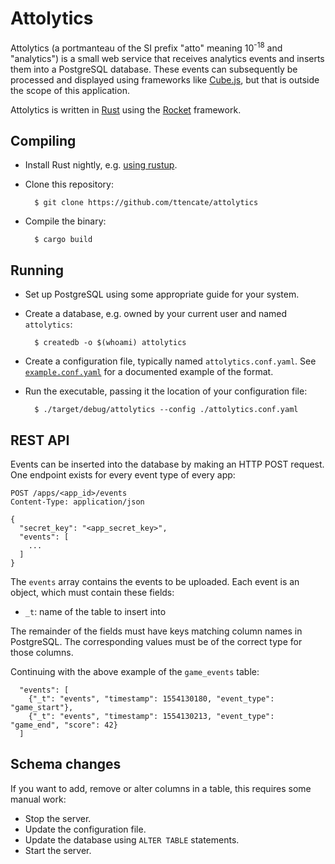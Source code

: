 Attolytics
==========

Attolytics (a portmanteau of the SI prefix "atto" meaning 10<sup>-18</sup> and
"analytics") is a small web service that receives analytics events and inserts
them into a PostgreSQL database. These events can subsequently be processed and
displayed using frameworks like [Cube.js](https://cube.dev/), but that is
outside the scope of this application.

Attolytics is written in [Rust](https://rust-lang.org/) using the
[Rocket](https://rocket.rs/) framework.

Compiling
---------

* Install Rust nightly, e.g.
  [using rustup](https://www.rust-lang.org/tools/install).

* Clone this repository:

        $ git clone https://github.com/ttencate/attolytics

* Compile the binary:

        $ cargo build

Running
-------

* Set up PostgreSQL using some appropriate guide for your system.

* Create a database, e.g. owned by your current user and named `attolytics`:

        $ createdb -o $(whoami) attolytics

* Create a configuration file, typically named `attolytics.conf.yaml`. See
  [`example.conf.yaml`](example.conf.yaml) for a documented example of the
  format.

* Run the executable, passing it the location of your configuration file:

        $ ./target/debug/attolytics --config ./attolytics.conf.yaml

REST API
--------

Events can be inserted into the database by making an HTTP POST request. One
endpoint exists for every event type of every app:

    POST /apps/<app_id>/events
    Content-Type: application/json

    {
      "secret_key": "<app_secret_key>",
      "events": [
        ...
      ]
    }

The `events` array contains the events to be uploaded. Each event is an object,
which must contain these fields:

* `_t`: name of the table to insert into

The remainder of the fields must have keys matching column names in PostgreSQL.
The corresponding values must be of the correct type for those columns.

Continuing with the above example of the `game_events` table:

      "events": [
        {"_t": "events", "timestamp": 1554130180, "event_type": "game_start"},
        {"_t": "events", "timestamp": 1554130213, "event_type": "game_end", "score": 42}
      ]

Schema changes
--------------

If you want to add, remove or alter columns in a table, this requires some
manual work:

* Stop the server.
* Update the configuration file.
* Update the database using `ALTER TABLE` statements.
* Start the server.
